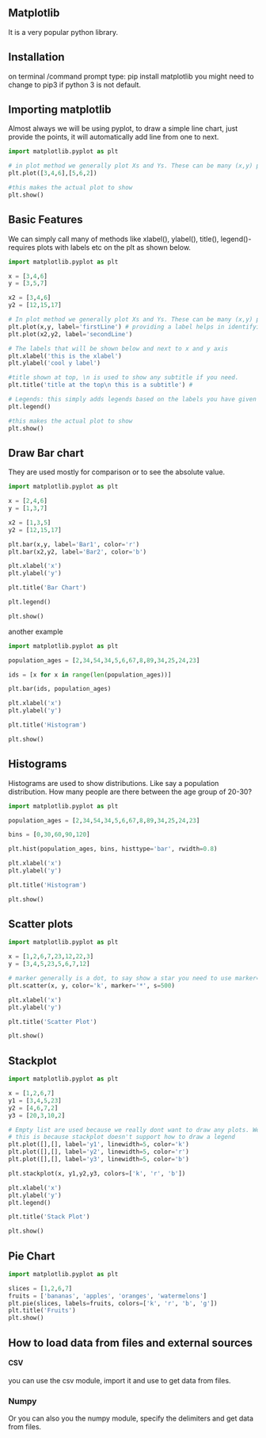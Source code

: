 ## Matplotlib

It is a very popular python library.

## Installation
on terminal /command prompt type: pip install matplotlib
you might need to change to pip3 if python 3 is not default.

## Importing matplotlib

Almost always we will be using pyplot, to draw a simple line chart, just provide the points, it will automatically add line from one to next.

```python
import matplotlib.pyplot as plt

# in plot method we generally plot Xs and Ys. These can be many (x,y) points
plt.plot([3,4,6],[5,6,2])

#this makes the actual plot to show
plt.show()

```

## Basic Features
We can simply call many of methods like xlabel(), ylabel(), title(), legend()-requires plots with labels etc on the plt as shown below.

```python
import matplotlib.pyplot as plt

x = [3,4,6]
y = [3,5,7]

x2 = [3,4,6]
y2 = [12,15,17]

# In plot method we generally plot Xs and Ys. These can be many (x,y) points
plt.plot(x,y, label='firstLine') # providing a label helps in identifying a line plot. this is later used by legend() method
plt.plot(x2,y2, label='secondLine')

# The labels that will be shown below and next to x and y axis
plt.xlabel('this is the xlabel')
plt.ylabel('cool y label')

#title shown at top, \n is used to show any subtitle if you need.
plt.title('title at the top\n this is a subtitle') #

# Legends: this simply adds legends based on the labels you have given to your plots.
plt.legend()

#this makes the actual plot to show
plt.show()

```

## Draw Bar chart
They are used mostly for comparison or to see the absolute value.

```python
import matplotlib.pyplot as plt

x = [2,4,6]
y = [1,3,7]

x2 = [1,3,5]
y2 = [12,15,17]

plt.bar(x,y, label='Bar1', color='r')
plt.bar(x2,y2, label='Bar2', color='b')

plt.xlabel('x')
plt.ylabel('y')

plt.title('Bar Chart')

plt.legend()

plt.show()

```
another example
```python
import matplotlib.pyplot as plt

population_ages = [2,34,54,34,5,6,67,8,89,34,25,24,23]

ids = [x for x in range(len(population_ages))]

plt.bar(ids, population_ages)

plt.xlabel('x')
plt.ylabel('y')

plt.title('Histogram')

plt.show()


```

## Histograms
Histograms are used to show distributions. Like say a population distribution. How many people are there between the age group of 20-30?


```python
import matplotlib.pyplot as plt

population_ages = [2,34,54,34,5,6,67,8,89,34,25,24,23]

bins = [0,30,60,90,120]

plt.hist(population_ages, bins, histtype='bar', rwidth=0.8)

plt.xlabel('x')
plt.ylabel('y')

plt.title('Histogram')

plt.show()

```

## Scatter plots

```python
import matplotlib.pyplot as plt

x = [1,2,6,7,23,12,22,3]
y = [3,4,5,23,5,6,7,12]

# marker generally is a dot, to say show a star you need to use marker='*', s is for size
plt.scatter(x, y, color='k', marker='*', s=500)

plt.xlabel('x')
plt.ylabel('y')

plt.title('Scatter Plot')

plt.show()

```


## Stackplot

```python
import matplotlib.pyplot as plt

x = [1,2,6,7]
y1 = [3,4,5,23]
y2 = [4,6,7,2]
y3 = [20,3,10,2]

# Empty list are used because we really dont want to draw any plots. We simply need them for legends
# this is because stackplot doesn't support how to draw a legend
plt.plot([],[], label='y1', linewidth=5, color='k')
plt.plot([],[], label='y2', linewidth=5, color='r')
plt.plot([],[], label='y3', linewidth=5, color='b')

plt.stackplot(x, y1,y2,y3, colors=['k', 'r', 'b'])

plt.xlabel('x')
plt.ylabel('y')
plt.legend()

plt.title('Stack Plot')

plt.show()

```

## Pie Chart
```python
import matplotlib.pyplot as plt

slices = [1,2,6,7]
fruits = ['bananas', 'apples', 'oranges', 'watermelons']
plt.pie(slices, labels=fruits, colors=['k', 'r', 'b', 'g'])
plt.title('Fruits')
plt.show()

```

## How to load data from files and external sources
#### CSV
you can use the csv module, import it and use to get data from files.

### Numpy
Or you can also you the numpy module, specify the delimiters and get data from files.
